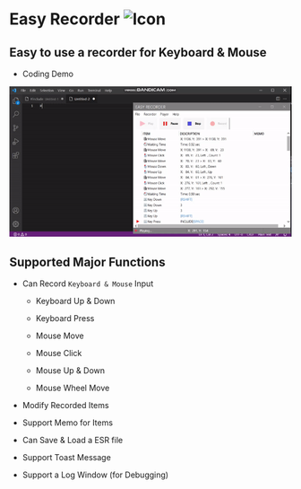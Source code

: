 # Easy Recorder ![Icon](./Doc/icons8-record-64.ico)

## Easy to use a recorder for Keyboard & Mouse

 - Coding Demo

![Image of Demo](./Doc/EasyRecorderDemoCoding.gif)

## Supported Major Functions

 - Can Record `Keyboard & Mouse` Input

    - Keyboard Up & Down

    - Keyboard Press

    - Mouse Move

    - Mouse Click

    - Mouse Up & Down

    - Mouse Wheel Move

  - Modify Recorded Items

  - Support Memo for Items

  - Can Save & Load a ESR file

  - Support Toast Message

  - Support a Log Window (for Debugging)

